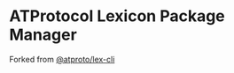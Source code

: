 # ATProtocol Lexicon Package Manager
Forked from [@atproto/lex-cli](https://github.com/bluesky-social/atproto/blob/main/packages/lex-cli)

